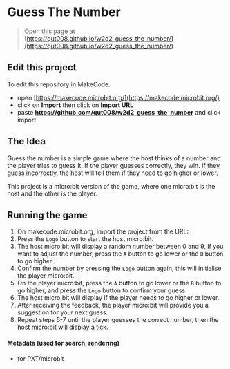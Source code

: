 # Guess The Number

> Open this page at [https://qut008.github.io/w2d2_guess_the_number/](https://qut008.github.io/w2d2_guess_the_number/)

## Edit this project

To edit this repository in MakeCode.

* open [https://makecode.microbit.org/](https://makecode.microbit.org/)
* click on **Import** then click on **Import URL**
* paste **https://github.com/qut008/w2d2_guess_the_number** and click import

## The Idea

Guess the number is a simple game where the host thinks of a number and the player tries to guess it. If the player guesses correctly, they win. If they guess incorrectly, the host will tell them if they need to go higher or lower.

This project is a micro:bit version of the game, where one micro:bit is the host and the other is the player.

## Running the game

1. On makecode.microbit.org, import the project from the URL: 
2. Press the `Logo` button to start the host micro:bit.
3. The host micro:bit will display a random number between 0 and 9, if you want to adjust the number, press the `A` button to go lower or the `B` button to go higher.
4. Confirm the number by pressing the `Logo` button again, this will initialise the player micro:bit.
5. On the player micro:bit, press the `A` button to go lower or the `B` button to go higher, and press the `Logo` button to confirm your guess.
6. The host micro:bit will display if the player needs to go higher or lower.
7. After receiving the feedback, the player micro:bit will provide you a suggestion for your next guess.
8. Repeat steps 5-7 until the player guesses the correct number, then the host micro:bit will display a tick.

#### Metadata (used for search, rendering)

* for PXT/microbit
<script src="https://makecode.com/gh-pages-embed.js"></script><script>makeCodeRender("{{ site.makecode.home_url }}", "{{ site.github.owner_name }}/{{ site.github.repository_name }}");</script>
